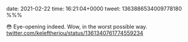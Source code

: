 date: 2021-02-22
time: 16:21:04+0000
tweet: 1363886534009778180
%%%

😳 Eye-opening indeed. Wow, in the worst possible way. [twitter.com/keleftheriou/status/1361340761774559234](https://twitter.com/keleftheriou/status/1361340761774559234)
